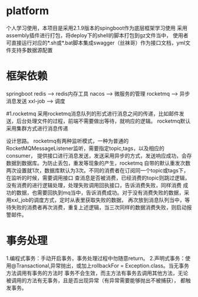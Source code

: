 # platform
个人学习使用，本项目是采用2.1.9版本的spingboot作为底层框架学习使用
采用assembly插件进行打包，将deploy下的shell的脚本打包到gz文件当中，
使用者可直接运行对应的*.sh或*.bat脚本集成swagger（丝袜哥）作为接口文档，yml文件支持多数据源配置



# 框架依赖
springboot
redis  -->  redis内存工具
nacos  -->  微服务的管理
rocketmq  --> 异步消息发送
xxl-job --> 调度

#1.rocketmq
 采用rocketmq消息队列的形式进行消息之间的传递，比如邮件发送，后台处理文件的过程，前端不需要做出等待，就响应的逻辑。
 rocketmq默认采用集群方式进行消息传递
 
 设计思路。
    rocketmq有两种监听模式，一种为普通的RocketMQMessageListener监听，需要指定topic,tags，以及相应的consumer，
    提供接口进行消息发送，发送采用异步的方式，发送响应成功，会存数据到数据库。为防止丢包，重发等现象的产生，rocketmq
    自带的默认重发次数两次设置就1次，数据库默认为3次。不同的消费者在订阅同一个topic或tags下，在监听的时候，需要调用接口
    查消息是否被消费，已经消费的topic则跳过逻辑，没有消费的进行逻辑处理，处理失败调用回执接口，告诉消费失败，同样消费
    成功的数据，也需要回执到mq当中，告诉消费成功。对于没有消费失败的数据，采用xxl_job的调度方式，定时从表里获取失败的数据，
    再次放到消息队列当中，等待失败的消费者再次消费，重复上述逻辑，当三次同样的数据消费失败，则启动报警邮件。

# 事务处理
1.编程式事务：手动开启事务，事务处理过程中勿随意return。
2.声明式事务：使用@Transactional,异常抛出，或加上rollbackFor = Exception.class。当无事务方法调用有事务的方法时
事务不会生效，而主方法有事务去调用其他方法，无论被调用的方法有无事务，且是否出现异常（有异常需要能够抛出不被捕获），
都触发事务。
